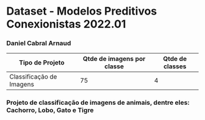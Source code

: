 # Dataset - Modelos Preditivos Conexionistas 2022.01

### Daniel Cabral Arnaud

|**Tipo de Projeto**|**Qtde de imagens por classe**|**Qtde de classes**|
|--|--|--|
Classificação de Imagens| 75 | 4 |

### Projeto de classificação de imagens de animais, dentre eles: Cachorro, Lobo, Gato e Tigre
